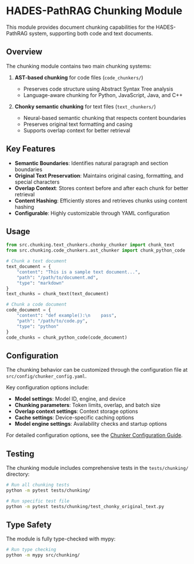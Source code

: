 # HADES-PathRAG Chunking Module

This module provides document chunking capabilities for the HADES-PathRAG system, supporting both code and text documents.

## Overview

The chunking module contains two main chunking systems:

1. **AST-based chunking** for code files (`code_chunkers/`)
   - Preserves code structure using Abstract Syntax Tree analysis
   - Language-aware chunking for Python, JavaScript, Java, and C++

2. **Chonky semantic chunking** for text files (`text_chunkers/`)
   - Neural-based semantic chunking that respects content boundaries
   - Preserves original text formatting and casing
   - Supports overlap context for better retrieval

## Key Features

- **Semantic Boundaries**: Identifies natural paragraph and section boundaries
- **Original Text Preservation**: Maintains original casing, formatting, and special characters
- **Overlap Context**: Stores context before and after each chunk for better retrieval
- **Content Hashing**: Efficiently stores and retrieves chunks using content hashing
- **Configurable**: Highly customizable through YAML configuration

## Usage

```python
from src.chunking.text_chunkers.chonky_chunker import chunk_text
from src.chunking.code_chunkers.ast_chunker import chunk_python_code

# Chunk a text document
text_document = {
    "content": "This is a sample text document...",
    "path": "/path/to/document.md",
    "type": "markdown"
}
text_chunks = chunk_text(text_document)

# Chunk a code document
code_document = {
    "content": "def example():\n    pass",
    "path": "/path/to/code.py",
    "type": "python"
}
code_chunks = chunk_python_code(code_document)
```

## Configuration

The chunking behavior can be customized through the configuration file at `src/config/chunker_config.yaml`.

Key configuration options include:

- **Model settings**: Model ID, engine, and device
- **Chunking parameters**: Token limits, overlap, and batch size
- **Overlap context settings**: Context storage options
- **Cache settings**: Device-specific caching options
- **Model engine settings**: Availability checks and startup options

For detailed configuration options, see the [Chunker Configuration Guide](../../docs/integration/chunker_configuration.md).

## Testing

The chunking module includes comprehensive tests in the `tests/chunking/` directory:

```bash
# Run all chunking tests
python -m pytest tests/chunking/

# Run specific test file
python -m pytest tests/chunking/test_chonky_original_text.py
```

## Type Safety

The module is fully type-checked with mypy:

```bash
# Run type checking
python -m mypy src/chunking/
```
